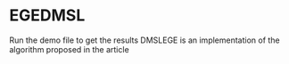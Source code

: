 # EGEDMSL
Run the demo file to get the results
DMSLEGE is an implementation of the algorithm proposed in the article
